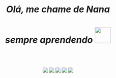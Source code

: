 <div align="center">
<h1><i>Olá, me chame de Nana</i></h1>
<h1><i>sempre aprendendo  <img src="https://media.giphy.com/media/v1.Y2lkPTc5MGI3NjExZTRpcjNibXA1dXBsY3pxcHNnNjdheHJoaDBiOWp4cWRsYmVyZTFqdSZlcD12MV9pbnRlcm5hbF9naWZfYnlfaWQmY3Q9cw/DKqrkw0HzeM9IGLEiu/source.gif"</img width="50"></i></h1>
<br>
<br>
<br>
<img src="https://img.shields.io/badge/Visual%20Studio%20Code-0078d7.svg?style=for-the-badge&logo=visual-studio-code&logoColor=white"> </img>
<img src="https://img.shields.io/badge/github%20pages-121013?style=for-the-badge&logo=github&logoColor=white"> </img>
<img src="https://img.shields.io/badge/html5-%23E34F26.svg?style=for-the-badge&logo=html5&logoColor=white"> </img>
<img src="https://img.shields.io/badge/css3-%231572B6.svg?style=for-the-badge&logo=css3&logoColor=white"> </img>
<img src="https://img.shields.io/badge/javascript-%23323330.svg?style=for-the-badge&logo=javascript&logoColor=%23F7DF1E"> </img>
</div>
